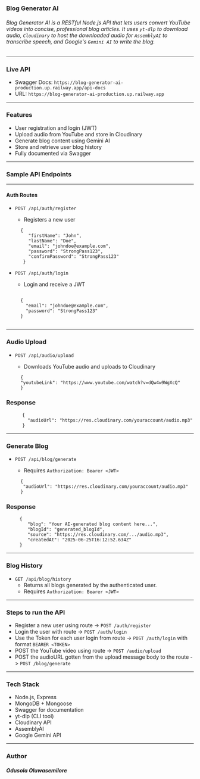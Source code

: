 ### Blog Generator AI

###### Blog Generator  AI is a RESTful Node.js API that lets users convert YouTube videos into concise, professional blog articles. It uses `yt-dlp` to download audio, `Cloudinary` to host the downloaded audio for `AssemblyAI` to transcribe speech, and Google's `Gemini AI` to write the blog.
------
### Live API
  - Swagger Docs: `https://blog-generator-ai-production.up.railway.app/api-docs`
  - URL: `https://blog-generator-ai-production.up.railway.app`

---

### Features
  - User registration and login (JWT)
  - Upload audio from YouTube and store in Cloudinary
  - Generate blog content using Gemini AI
  - Store and retrieve user blog history
  - Fully documented via Swagger

---

### Sample API Endpoints
---

#### Auth Routes
  - `POST /api/auth/register`

    - Registers a new user   
     ```
       {
          "firstName": "John",
          "lastName": "Doe",
          "email": "johndoe@example.com",
          "password": "StrongPass123",
          "confirmPassword": "StrongPass123"
        }
    
    ```
  - `POST /api/auth/login`

    - Login and receive a JWT
    ```

      {
        "email": "johndoe@example.com",
        "password": "StrongPass123"
      }
  
    ```

---

### Audio Upload

- `POST /api/audio/upload`
  - Downloads YouTube audio and uploads to Cloudinary

  ```
    {
    "youtubeLink": "https://www.youtube.com/watch?v=dQw4w9WgXcQ"
    }
  
  ```

### Response

```
      {
        "audioUrl": "https://res.cloudinary.com/youraccount/audio.mp3"
      }
```
---

### Generate Blog

 - `POST /api/blog/generate`
   - Requires `Authorization: Bearer <JWT>`
  
   ```
     {
      "audioUrl": "https://res.cloudinary.com/youraccount/audio.mp3"
     }
   ```

### Response
```
     {
        "blog": "Your AI-generated blog content here...",
        "blogId": "generated_blogId",
        "source": "https://res.cloudinary.com/.../audio.mp3",
        "createdAt": "2025-06-25T16:12:52.634Z"
     }
```
---

### Blog History

 - `GET /api/blog/history`
    - Returns all blogs generated by the authenticated user.
    - Requires `Authorization: Bearer <JWT>`

  ---
### Steps to run the API

 - Register a new user using route -> `POST /auth/register`
 - Login the user with route -> `POST /auth/login`
 - Use the Token for each user login from route -> `POST /auth/login` with format `BEARER <TOKEN>`
 - POST the YouTube video using route -> `POST /audio/upload`
 - POST the audioURL gotten from the upload message body to the route -> `POST /blog/generate`
   

  --- 
### Tech Stack
  - Node.js, Express
  - MongoDB + Mongoose
  - Swagger for documentation
  - yt-dlp (CLI tool)
  - Cloudinary API
  - AssemblyAI
  - Google Gemini API

-----
### Author
##### Odusola Oluwasemilore
